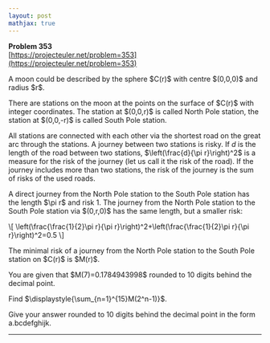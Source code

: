 ```yaml
---
layout: post
mathjax: true
---
```

**Problem 353**  
[https://projecteuler.net/problem=353](https://projecteuler.net/problem=353)

<p>
A moon could be described by the sphere $C(r)$ with centre $(0,0,0)$ and radius $r$. 
</p>

<p>
There are stations on the moon at the points on the surface of $C(r)$ with integer coordinates. The station at $(0,0,r)$ is called North Pole station, the station at $(0,0,-r)$ is called South Pole station.
</p>

<p>
All stations are connected with each other via the shortest road on the great arc through the stations. A journey between two stations is risky. If <var>d</var> is the length of the road between two stations, $\left(\frac{d}{\pi r}\right)^2$ is a measure for the risk of the journey (let us call it the risk of the road). If the journey includes more than two stations, the risk of the journey is the sum of risks of the used roads.
</p>

<p>
A direct journey from  the North Pole station to the South Pole station has the length $\pi r$ and risk 1. The journey from the North Pole station to the South Pole station via $(0,r,0)$ has the same length, but a smaller risk:</p>
\[
\left(\frac{\frac{1}{2}\pi r}{\pi r}\right)^2+\left(\frac{\frac{1}{2}\pi r}{\pi r}\right)^2=0.5
\]

<p>
The minimal risk of a journey from the North Pole station to the South Pole station on $C(r)$ is $M(r)$.
</p>

<p>
You are given that $M(7)=0.1784943998$  rounded to 10 digits behind the decimal point. 
</p>

<p>
Find $\displaystyle{\sum_{n=1}^{15}M(2^n-1)}$.
</p>

<p>
Give your answer rounded to 10 digits behind the decimal point in the form a.bcdefghijk.
</p>


---

